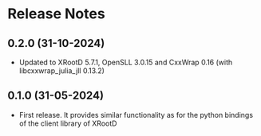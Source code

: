 
# Release Notes

## 0.2.0 (31-10-2024)
- Updated to XRootD 5.7.1, OpenSLL 3.0.15 and CxxWrap 0.16 (with libcxxwrap_julia_jll 0.13.2)

## 0.1.0 (31-05-2024)
- First release. It provides similar functionality as for the python bindings of the client library of XRootD
